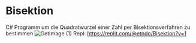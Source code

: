 # Bisektion
C# Programm um die Quadratwurzel einer Zahl per Bisektionsverfahren zu bestimmen
![GetImage (1)](https://user-images.githubusercontent.com/113312608/222750514-9baa28cd-86ae-48d4-96af-3b6507bdb4fc.png)
Repl: https://replit.com/@etndo/Bisektion?v=1
